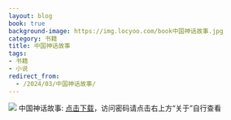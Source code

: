 ```yaml
---
layout: blog
book: true
background-image: https://img.locyoo.com/book中国神话故事.jpg
category: 书籍
title: 中国神话故事
tags:
- 书籍
- 小说
redirect_from:
  - /2024/03/中国神话故事/
---
```

![](https://img.locyoo.com/book中国神话故事.jpg)
中国神话故事: <a name = "ref1" href="https://url18.ctfile.com/f/50983618-1060770610-9e556f?p=3619">点击下载</a>，访问密码请点击右上方“关于”自行查看